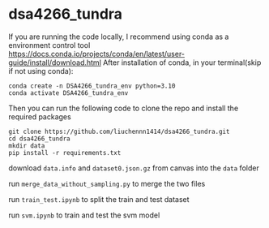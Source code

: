 # dsa4266_tundra

If you are running the code locally, I recommend using conda as a environment control tool
https://docs.conda.io/projects/conda/en/latest/user-guide/install/download.html
After installation of conda, in your terminal(skip if not using conda):
```
conda create -n DSA4266_tundra_env python=3.10
conda activate DSA4266_tundra_env
```
Then you can run the following code to clone the repo and install the required packages
```
git clone https://github.com/liuchennn1414/dsa4266_tundra.git
cd dsa4266_tundra
mkdir data
pip install -r requirements.txt
```
download `data.info` and `dataset0.json.gz` from canvas into the `data` folder

run `merge_data_without_sampling.py` to merge the two files

run `train_test.ipynb` to split the train and test dataset

run `svm.ipynb` to train and test the svm model

